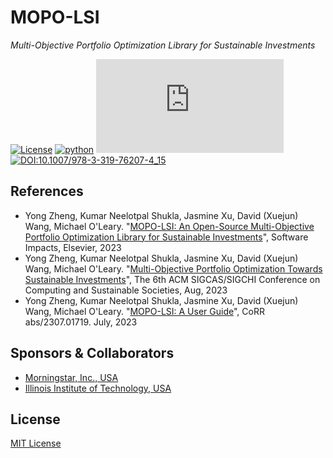 # MOPO-LSI
*Multi-Objective Portfolio Optimization Library for Sustainable Investments*

[![License](https://img.shields.io/badge/License-MIT-orange.svg)](./LICENSE)
[![python](https://badges.aleen42.com/src/python.svg)](https://badges.aleen42.com/src/python.svg)
[![Citation Badge](https://api.juleskreuer.eu/citation-badge.php?doi=10.1016/j.simpa.2023.100499)](https://scholar.google.com/citations?view_op=view_citation&hl=en&citation_for_view=0FENWMcAAAAJ:nRpfm8aw39MC)
[![DOI:10.1007/978-3-319-76207-4_15](https://zenodo.org/badge/DOI/10.1016/j.simpa.2023.100499.svg)](https://doi.org/10.1016/j.simpa.2023.100499)

## References
+ Yong Zheng, Kumar Neelotpal Shukla, Jasmine Xu, David (Xuejun) Wang, Michael O'Leary. "[MOPO-LSI: An Open-Source Multi-Objective Portfolio Optimization Library for Sustainable Investments](https://doi.org/10.1016/j.simpa.2023.100499)", Software Impacts, Elsevier, 2023
+ Yong Zheng, Kumar Neelotpal Shukla, Jasmine Xu, David (Xuejun) Wang, Michael O'Leary. "[Multi-Objective Portfolio Optimization Towards Sustainable Investments](https://doi.org/10.1145/3588001.3609373)", The 6th ACM SIGCAS/SIGCHI Conference on Computing and Sustainable Societies, Aug, 2023
+ Yong Zheng, Kumar Neelotpal Shukla, Jasmine Xu, David (Xuejun) Wang, Michael O'Leary. "[MOPO-LSI: A User Guide](https://arxiv.org/abs/2307.01719)", CoRR abs/2307.01719. July, 2023

## Sponsors & Collaborators
+ [Morningstar, Inc., USA](https://www.morningstar.com/)
+ [Illinois Institute of Technology, USA](https://www.iit.edu/)

## License
[MIT License](./LICENSE)


